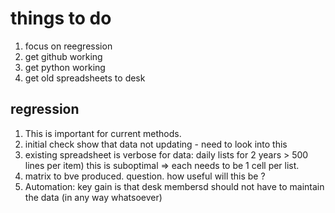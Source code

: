 

# things to do


1. focus on reegression
2. get github working
3. get python working
4. get old spreadsheets to desk



## regression

1. This is important for current methods.
2. initial check show that data not updating - need to look into this
3. existing spreadsheet is verbose for data:
    daily lists for 2 years > 500 lines per item)
    this is suboptimal => each needs to be 1 cell per list.
4. matrix to bve produced.
    question.  how useful will this be ?
5. Automation:
    key gain is that desk membersd should not have to maintain the data (in any way whatsoever)






